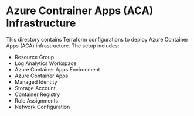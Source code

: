 # Azure Contrainer Apps (ACA) Infrastructure

This directory contains Terraform configurations to deploy Azure Container Apps (ACA) infrastructure. The setup includes:

- Resource Group
- Log Analytics Workspace
- Azure Container Apps Environment
- Azure Container Apps
- Managed Identity
- Storage Account
- Container Registry
- Role Assignments
- Network Configuration